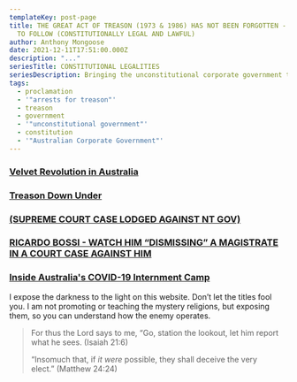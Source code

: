 ```yaml
---
templateKey: post-page
title: THE GREAT ACT OF TREASON (1973 & 1986) HAS NOT BEEN FORGOTTEN - ARRESTS
  TO FOLLOW (CONSTITUTIONALLY LEGAL AND LAWFUL)
author: Anthony Mongoose
date: 2021-12-11T17:51:00.000Z
description: "..."
seriesTitle: CONSTITUTIONAL LEGALITIES
seriesDescription: Bringing the unconstitutional corporate government to heel.
tags:
  - proclamation
  - '"arrests for treason"'
  - treason
  - government
  - '"unconstitutional government"'
  - constitution
  - '"Australian Corporate Government"'
---
```

### [Velvet Revolution in Australia](https://www.bitchute.com/video/DttrF7742d9p/)



### [Treason Down Under](https://www.bitchute.com/video/kr10V6eQhATB/)

### [(SUPREME COURT CASE LODGED AGAINST NT GOV)](https://rumble.com/vqgia3-supreme-court-case-lodged-against-nt-gov.html?mref=6zof&mrefc=3)

### [RICARDO BOSSI - WATCH HIM “DISMISSING” A MAGISTRATE IN A COURT CASE AGAINST HIM](https://rumble.com/vo96zh-ricardo-bossi-watch-him-dismissing-a-magistrate-in-a-court-case-against-him.html)

### [Inside Australia's COVID-19 Internment Camp](https://www.youtube.com/watch?v=mGFdWcJU7-0)



I expose the darkness to the light on this website. Don’t let the titles fool you. I am not promoting or teaching the mystery religions, but exposing them, so you can understand how the enemy operates.

> For thus the Lord says to me, “Go, station the lookout, let him report what he sees. (Isaiah 21:6)
>
> “Insomuch that, if *it were* possible, they shall deceive the very elect.” (Matthew 24:24)